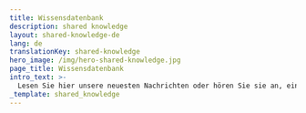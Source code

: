 ```yaml
---
title: Wissensdatenbank
description: shared knowledge
layout: shared-knowledge-de
lang: de
translationKey: shared-knowledge
hero_image: /img/hero-shared-knowledge.jpg
page_title: Wissensdatenbank
intro_text: >-
  Lesen Sie hier unsere neuesten Nachrichten oder hören Sie sie an, einschließlich Neuigkeiten über neue Technologien wie maschinelles Lernen, Knowledge Graphs und Natural Language Processing.
_template: shared_knowledge
---
```


